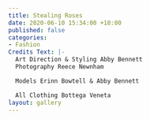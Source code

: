 ```yaml
---
title: Stealing Roses
date: 2020-06-10 15:34:00 +10:00
published: false
categories:
- Fashion
Credits Text: |-
  Art Direction & Styling Abby Bennett
  Photography Reece Newnham

  Models Erinn Bowtell & Abby Bennett

  All Clothing Bottega Veneta
layout: gallery
---
```


